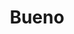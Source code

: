 ---
linkedin: https://linkedin.com/company/68353414
logohandle: getbueno
sort: bueno
title: Bueno
twitter: https://x.com/BuenoEurope
website: https://getbueno.com/
---